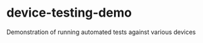 device-testing-demo
===================

Demonstration of running automated tests against various devices
